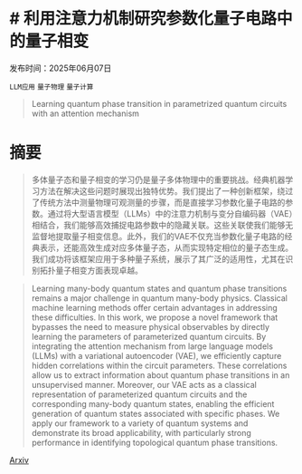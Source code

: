 # # 利用注意力机制研究参数化量子电路中的量子相变

发布时间：2025年06月07日

`LLM应用` `量子物理` `量子计算`

> Learning quantum phase transition in parametrized quantum circuits with an attention mechanism

# 摘要

> 多体量子态和量子相变的学习仍是量子多体物理中的重要挑战。经典机器学习方法在解决这些问题时展现出独特优势。我们提出了一种创新框架，绕过了传统方法中测量物理可观测量的步骤，而是直接学习参数化量子电路的参数。通过将大型语言模型（LLMs）中的注意力机制与变分自编码器（VAE）相结合，我们能够高效捕捉电路参数中的隐藏关联。这些关联使我们能够无监督地提取量子相变信息。此外，我们的VAE不仅充当参数化量子电路的经典表示，还能高效生成对应多体量子态，从而实现特定相位的量子态生成。我们成功将该框架应用于多种量子系统，展示了其广泛的适用性，尤其在识别拓扑量子相变方面表现卓越。

> Learning many-body quantum states and quantum phase transitions remains a major challenge in quantum many-body physics. Classical machine learning methods offer certain advantages in addressing these difficulties. In this work, we propose a novel framework that bypasses the need to measure physical observables by directly learning the parameters of parameterized quantum circuits. By integrating the attention mechanism from large language models (LLMs) with a variational autoencoder (VAE), we efficiently capture hidden correlations within the circuit parameters. These correlations allow us to extract information about quantum phase transitions in an unsupervised manner. Moreover, our VAE acts as a classical representation of parameterized quantum circuits and the corresponding many-body quantum states, enabling the efficient generation of quantum states associated with specific phases. We apply our framework to a variety of quantum systems and demonstrate its broad applicability, with particularly strong performance in identifying topological quantum phase transitions.

[Arxiv](https://arxiv.org/abs/2506.06678)